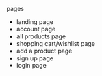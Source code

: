 pages

- landing page
- account page
- all products page
- shopping cart/wishlist page
- add a product page
- sign up page
- login page
